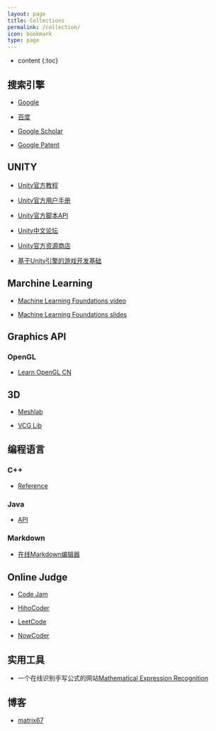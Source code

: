 ```yaml
---
layout: page
title: Collections
permalink: /collection/
icon: bookmark
type: page
---
```

* content
{:toc}

## 搜索引擎

* [Google](http://www.google.com/)

* [百度](http://www.baidu.com/)

* [Google Scholar](https://scholar.google.com/)

* [Google Patent](https://www.google.com/?tbm=pts)

## UNITY

* [Unity官方教程](http://unity3d.com/cn/learn/tutorials)

* [Unity官方用户手册](http://docs.unity3d.com/Manual/index.html)

* [Unity官方脚本API](http://docs.unity3d.com/ScriptReference/index.html)

* [Unity中文论坛](http://forum.china.unity3d.com/forum.php)

* [Unity官方资源商店](https://www.assetstore.unity3d.com/en/)

* [基于Unity引擎的游戏开发基础](https://www.coursera.org/learn/unity-yinqing-youxi-kaifa/home/welcome) 

## Marchine Learning

* [Machine Learning Foundations video](https://www.youtube.com/playlist?list=PLXVfgk9fNX2I7tB6oIINGBmW50rrmFTqf)

* [Machine Learning Foundations slides](http://www.csie.ntu.edu.tw/~htlin/mooc/)

## Graphics API

### OpenGL

* [Learn OpenGL CN](https://learnopengl-cn.github.io/)

## 3D

* [Meshlab](http://www.meshlab.net/)

* [VCG Lib](http://vcg.isti.cnr.it/vcglib/index.html)

## 编程语言

### C++

* [Reference](http://www.cplusplus.com/reference/)

### Java

* [API](https://docs.oracle.com/javase/7/docs/api/)

### Markdown

* [在线Markdown编辑器](http://mahua.jser.me/)

## Online Judge

* [Code Jam](https://code.google.com/codejam/past-contests)

* [HihoCoder](http://hihocoder.com/contests)

* [LeetCode](https://leetcode.com/)

* [NowCoder](https://www.nowcoder.com/activity/oj)

## 实用工具

* 一个在线识别手写公式的网站[Mathematical Expression Recognition](http://cat.prhlt.upv.es/mer/)


## 博客

* [matrix67](http://www.matrix67.com/blog)